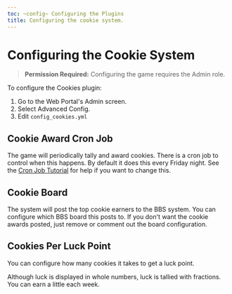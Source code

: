 ```yaml
---
toc: ~config~ Configuring the Plugins
title: Configuring the cookie system.
---
```

# Configuring the Cookie System

> **Permission Required:** Configuring the game requires the Admin role.

To configure the Cookies plugin:

1. Go to the Web Portal's Admin screen.  
2. Select Advanced Config.
3. Edit `config_cookies.yml`


## Cookie Award Cron Job

The game will periodically tally and award cookies.  There is a cron job to control when this happens.  By default it does this every Friday night.  See the [Cron Job Tutorial](http://www.aresmush.com/tutorials/code/configuring-cron) for help if you want to change this.

## Cookie Board

The system will post the top cookie earners to the BBS system.  You can configure which BBS board this posts to.  If you don't want the cookie awards posted, just remove or comment out the board configuration.

## Cookies Per Luck Point

You can configure how many cookies it takes to get a luck point.

Although luck is displayed in whole numbers, luck is tallied with fractions.  You can earn a little each week.